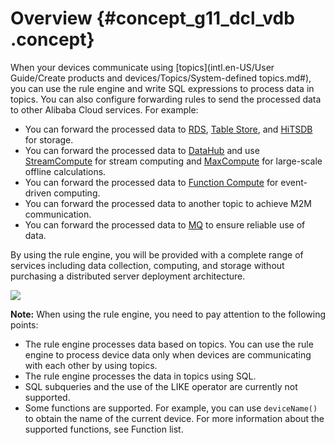 # Overview {#concept_g11_dcl_vdb .concept}

When your devices communicate using [topics](intl.en-US/User Guide/Create products and devices/Topics/System-defined topics.md#), you can use the rule engine and write SQL expressions to process data in topics. You can also configure forwarding rules to send the processed data to other Alibaba Cloud services. For example:

-   You can forward the processed data to [RDS](https://www.aliyun.com/product/rds/mysql?spm=a2c0j.8235941.765261.321.12721a22vfGB5L), [Table Store](https://www.aliyun.com/product/ots?spm=5176.7920929.765261.290.5c0b41d6FIk9JI), and [HiTSDB](https://www.aliyun.com/product/hitsdb?spm=5176.54465.765261.334.5d1461844Iybud) for storage.
-   You can forward the processed data to [DataHub](https://data.aliyun.com/product/datahub?spm=a2c0j.117599.588239.33333.7ac44d52aRzL8f) and use [StreamCompute](https://data.aliyun.com/product/sc?spm=5176.8142029.388261.375.39126d3ea17nR9) for stream computing and [MaxCompute](https://www.aliyun.com/product/odps?spm=5176.149792.765261.372.7f197e91pYwLJL) for large-scale offline calculations.
-   You can forward the processed data to [Function Compute](https://www.aliyun.com/product/fc?spm=5176.7944453.765261.265.2db352dfFQwGIn) for event-driven computing.
-   You can forward the processed data to another topic to achieve M2M communication.
-   You can forward the processed data to [MQ](https://www.aliyun.com/product/ons?spm=5176.137990.765261.383.6d95224eWTU5bG) to ensure reliable use of data.

By using the rule engine, you will be provided with a complete range of services including data collection, computing, and storage without purchasing a distributed server deployment architecture.

![](http://static-aliyun-doc.oss-cn-hangzhou.aliyuncs.com/assets/img/7486/2243_en-US.png)

**Note:** When using the rule engine, you need to pay attention to the following points:

-   The rule engine processes data based on topics. You can use the rule engine to process device data only when devices are communicating with each other by using topics.
-   The rule engine processes the data in topics using SQL.
-   SQL subqueries and the use of the LIKE operator are currently not supported.
-   Some functions are supported. For example, you can use `deviceName()` to obtain the name of the current device. For more information about the supported functions, see Function list.

